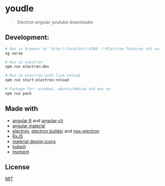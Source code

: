 # youdle

> Electron angular youtube downloader


## Development:

```bash
# Run in browser at 'http://localhost:4200' (*Electron features not available in this mode*)
ng serve

# Run in electron
npm run electron:dev

# Run in electron with live reload
npm run start:electron:reload

# Package for: windows, ubuntu/debian and mac os
npm run pack
```


## Made with

- [angular 6](https://angular.io/) and [angular-cli](https://github.com/angular/angular-cli)
- [angular material](https://material.angular.io/)
- [electron](https://electron.atom.io/), [electron builder](https://github.com/electron-userland/electron-builder/) and [ngx-electron](https://github.com/ThorstenHans/ngx-electron)
- [RxJS](http://reactivex.io/rxjs/)
- [material design icons](https://materialdesignicons.com/)
- [lodash](https://lodash.com/)
- [moment](https://momentjs.com/)


## License

[MIT](LICENCE.md)
